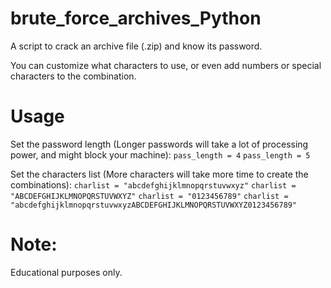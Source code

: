 # brute_force_archives_Python
A script to crack an archive file (.zip) and know its password.

You can customize what characters to use, or even add numbers or special characters to the combination.

# Usage
Set the password length (Longer passwords will take a lot of processing power, and might block your machine):
```pass_length = 4```
```pass_length = 5```

Set the characters list (More characters will take more time to create the combinations):
```charlist = "abcdefghijklmnopqrstuvwxyz"```
```charlist = "ABCDEFGHIJKLMNOPQRSTUVWXYZ"```
```charlist = "0123456789"```
```charlist = "abcdefghijklmnopqrstuvwxyzABCDEFGHIJKLMNOPQRSTUVWXYZ0123456789"```

# Note:
Educational purposes only.
